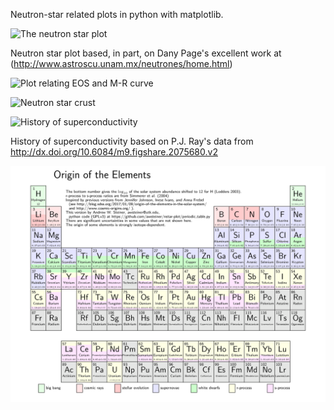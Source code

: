 Neutron-star related plots in python with matplotlib.

![The neutron star plot](https://raw.githubusercontent.com/awsteiner/nstar-plot/master/nstar_plot.png)

Neutron star plot based, in part, on Dany Page's excellent work at
(http://www.astroscu.unam.mx/neutrones/home.html)

![Plot relating EOS and M-R curve](https://raw.githubusercontent.com/awsteiner/nstar-plot/master/eos_mvsr.png)

![Neutron star crust](https://raw.githubusercontent.com/awsteiner/nstar-plot/master/crust_plot.png)

![History of superconductivity](https://raw.githubusercontent.com/awsteiner/nstar-plot/master/sfluid3.png)

History of superconductivity based on P.J. Ray's data from
http://dx.doi.org/10.6084/m9.figshare.2075680.v2

![Origin of the Elements](https://raw.githubusercontent.com/awsteiner/nstar-plot/master/periodic_table.png)


